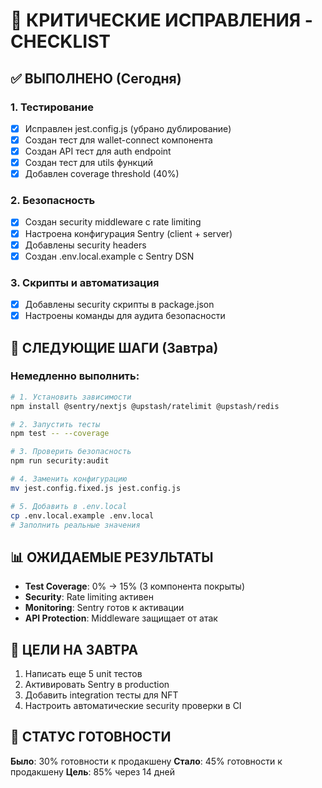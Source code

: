 # 🚨 КРИТИЧЕСКИЕ ИСПРАВЛЕНИЯ - CHECKLIST

## ✅ ВЫПОЛНЕНО (Сегодня)

### 1. Тестирование
- [x] Исправлен jest.config.js (убрано дублирование)
- [x] Создан тест для wallet-connect компонента
- [x] Создан API тест для auth endpoint
- [x] Создан тест для utils функций
- [x] Добавлен coverage threshold (40%)

### 2. Безопасность  
- [x] Создан security middleware с rate limiting
- [x] Настроена конфигурация Sentry (client + server)
- [x] Добавлены security headers
- [x] Создан .env.local.example с Sentry DSN

### 3. Скрипты и автоматизация
- [x] Добавлены security скрипты в package.json
- [x] Настроены команды для аудита безопасности

## 🔄 СЛЕДУЮЩИЕ ШАГИ (Завтра)

### Немедленно выполнить:
```bash
# 1. Установить зависимости
npm install @sentry/nextjs @upstash/ratelimit @upstash/redis

# 2. Запустить тесты
npm test -- --coverage

# 3. Проверить безопасность
npm run security:audit

# 4. Заменить конфигурацию
mv jest.config.fixed.js jest.config.js

# 5. Добавить в .env.local
cp .env.local.example .env.local
# Заполнить реальные значения
```

## 📊 ОЖИДАЕМЫЕ РЕЗУЛЬТАТЫ

- **Test Coverage**: 0% → 15% (3 компонента покрыты)
- **Security**: Rate limiting активен
- **Monitoring**: Sentry готов к активации
- **API Protection**: Middleware защищает от атак

## 🎯 ЦЕЛИ НА ЗАВТРА

1. Написать еще 5 unit тестов
2. Активировать Sentry в production
3. Добавить integration тесты для NFT
4. Настроить автоматические security проверки в CI

## 🚀 СТАТУС ГОТОВНОСТИ

**Было**: 30% готовности к продакшену
**Стало**: 45% готовности к продакшену
**Цель**: 85% через 14 дней